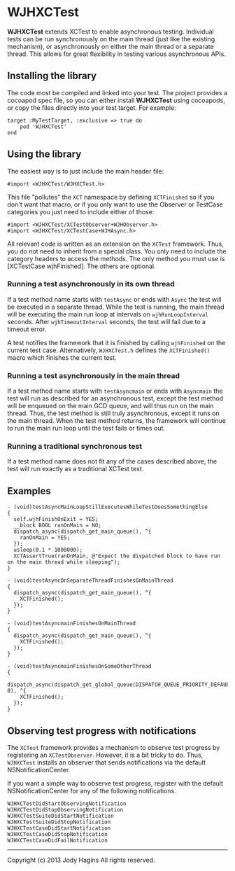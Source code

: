 WJHXCTest
=========

__WJHXCTest__ extends XCTest to enable asynchronous testing.  Individual tests can be run synchronously on the main thread (just like the existing mechanism), or asynchronously on either the main thread or a separate thread.  This allows for great flexibility in testing various asynchronous APIs.


## Installing the library

The code most be compiled and linked into your test.  The project provides a cocoapod spec file, so you can either install __WJHXCTest__ using cocoapods, or copy the files directly into your test target.  For example:

    target :MyTestTarget, :exclusive => true do
        pod 'WJHXCTest'
    end

## Using the library

The easiest way is to just include the main header file:

    #import <WJHXCTest/WJHXCTest.h>

This file "pollutes" the `XCT` namespace by defining `XCTFinished` so if you don't want that macro, or if you only want to use the Observer or TestCase categories you just need to include either of those:

    #import <WJHXCTest/XCTestObserver+WJHObserver.h>
    #import <WJHXCTest/XCTestCase+WJHAsync.h>

All relevant code is written as an extension on the `XCTest` framework.  Thus, you do not need to inherit from a special class.  You only need to include the category headers to access the methods.  The only method you must use is [XCTestCase wjhFinished].  The others are optional.

### Running a test asynchronously in its own thread

If a test method name starts with `testAsync` or ends with `Async` the test will be executed in a separate thread.
While the test is running, the main thread will be executing the main run loop at intervals on `wjhRunLoopInterval` seconds.
After `wjhTimeoutInterval` seconds, the test will fail due to a timeout error.

A test notifies the framework that it is finished by calling `wjhFinished` on the current test case.  Alternatively, `WJHXCTest.h` defines the `XCTFinished()` macro which finishes the current test.

### Running a test asynchronously in the main thread

If a test method name starts with `testAsyncmain` or ends with `Asyncmain` the test will run as described for an asynchronous test, except the test method will be enqueued on the main GCD queue, and will thus run on the main thread.
Thus, the test method is still truly asynchronous, except it runs on the main thread.  When the test method returns, the framework will continue to run the main run loop until the test fails or times out.

### Running a traditional synchronous test

If a test method name does not fit any of the cases described above, the test will run exactly as a traditional XCTest test.

## Examples

	- (void)testAsyncMainLoopStillExecutesWhileTestDoesSomethingElse
	{
	  self.wjhFinishOnExit = YES;
	  __block BOOL ranOnMain = NO;
	  dispatch_async(dispatch_get_main_queue(), ^{
	    ranOnMain = YES;
	  });
	  usleep(0.1 * 1000000);
	  XCTAssertTrue(ranOnMain, @"Expect the dispatched block to have run on the main thread while sleeping");
	}

	- (void)testAsyncOnSeparateThreadFinishesOnMainThread
	{
	  dispatch_async(dispatch_get_main_queue(), ^{
	    XCTFinished();
	  });
	}

	- (void)testAsyncmainFinishesOnMainThread
	{
	  dispatch_async(dispatch_get_main_queue(), ^{
	    XCTFinished();
	  });
	}

	- (void)testAsyncmainFinishesOnSomeOtherThread
	{
	  dispatch_async(dispatch_get_global_queue(DISPATCH_QUEUE_PRIORITY_DEFAULT, 0), ^{
	    XCTFinished();
	  });
	}

## Observing test progress with notifications

The `XCTest` framework provides a mechanism to observe test progress by registering an `XCTestObserver`.  However, it is a bit tricky to do.  Thus, `WJHXCTest` installs an observer that sends notifications via the default NSNotificationCenter.

If you want a simple way to observe test progress, register with the default NSNotificationCenter for any of the following notifications.

    WJHXCTestDidStartObservingNotification
    WJHXCTestDidStopObservingNotification
    WJHXCTestSuiteDidStartNotification
    WJHXCTestSuiteDidStopNotification
    WJHXCTestCaseDidStartNotification
    WJHXCTestCaseDidStopNotification
    WJHXCTestCaseDidFailNotification

---

Copyright (c) 2013 Jody Hagins
All rights reserved.

